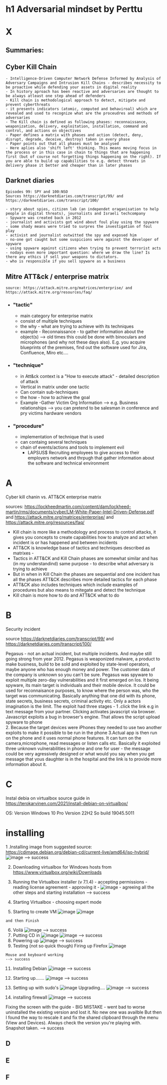 # h1 Adversarial mindset by Perttu

# X

##  Summaries:
  
  ## Cyber Kill Chain
    
    
    - Intelligence-Driven Computer Network Defense Informed by Analysis of Adversary Campaigns and Intrusion Kill Chains - describes necessity to be proactive while defending your assets in digital reality
    - In history aproach has been reactive and adversaries are thought to be always atleast one step ahead of defenders
    - Kill chain is methodological approach to detect, mitigate and prevent cyberthreats
    - it presents indicators (atomic, computed and behaviroal) which are revealed and used to recognize what are the proceudres and methods of adversaries
    - The Kill chain is defined as following phases: reconnaissance, weaponization, delivery, exploitation, installation, command and control, and actions on objectives
    - Paper defines a matrix with phases and action (detect, deny, disrupt, degrade, deceive, destroy) taken in every phase
    - Paper points out that all phases must be analysed
    - Here aplies also 'shift left' thinking. This means moving focus in the process or in this case in chain to things that are happening first (but of course not forgetting things happening on the right). If you are able to build up capabilities to e.g. detect threats in delivery phase it better and cheaper than in later phases
  ## Darknet diaries
    Episodes 99: SPY and 100:NSO
    Sources https://darknetdiaries.com/transcript/99/ and https://darknetdiaries.com/transcript/100/
    
    - story about spies, citizen lab (an independet oraganisation to help people in digital threats), journalists and Israeli techcompany
    - Spyware was created back in 2012
    - journalist and activists got wind about foul play using the spyware
    - some shady means were tried to surpres the investigation of foul play
    - activist and journalist outwitted the spy and exposed him
    - no-one got caught but some suspicions were against the developer of spyware
    - using spyware against citizens when trying to prevent terrorist acts - nodays even more important question: where we draw the line? Is there any ethics if sell your weapons to dictators.
    - who is responsible if you sell spyware as a business
  ## Mitre ATT&ck / enterprise matrix 
    source: https://attack.mitre.org/matrices/enterprise/ and https://attack.mitre.org/resources/faq/
  - ### "tactic"
    - main category for enterprise matrix
    - consist of multiple techniques
    - the why - what are trying to achieve with its techniques
    - example - Reconnaissance - to gather information about the object(s)
      --> old times this could be done with binoculars and microphones (and why not these days also). E.g. you acquire blueprints of the premises, find out the software used for Jira, Confluence, Miro etc....
  - ### "technique"
    - in Att&ck context is a "How to execute attack" - detailed description of attack
    - Vertical in matrix under one tactic
    - Can contain sub-techniques
    - the how - how to achieve the goal
    - Example -Gather Victim Org Information --> e.g. Business relationships
        --> you can pretend to be salesman in conference and pry victims hardware vendors    
  - ### "procedure"
    - implementation of technique that is used
    - can containg several techniques
    - chain of events/actions and tools to implement evil
      - LAPSUS$ Recruiting employees to give access to their employers network and thrpugh that gather information about the software and technical environment 
    
# A
Cyber kill chanin vs. ATT&CK enterprise matrix

sources: https://lockheedmartin.com/content/dam/lockheed-martin/rms/documents/cyber/LM-White-Paper-Intel-Driven-Defense.pdf and https://attack.mitre.org/matrices/enterprise/ and https://attack.mitre.org/resources/faq/

- Kill chain is more like a methodology and process to control attacks, it gives you concepts to create capabilities how to analyze and act when incident is or has happened and between incidents
- ATT&CK is knowledge base of tactics and techniques described as matrixes -
- Tactics in ATT&CK and Kill Chain phases are somewhat similar and has (in my understandind) same purpose - to describe what adversary is trying to achieve
- But in when in Kill Chain the phases are sequential and one incident has all the phases ATT&CK describes more detailed tactics for each phase
- ATT&CK also includes techniques which include examples of procedures but also means to mitegate and detect the technique
- Kill chain is more how to do and ATT&CK what to do

# B
Security incident

source https://darknetdiaries.com/transcript/99/ and https://darknetdiaries.com/transcript/100/

Pegasus - not an actual incident, but multiple incidents. And maybe still going strong from year 2012. Pegasus is weaponized malware, a product to make business, build to be sold and exploited by state-level operators, maybe anyone who has enough money and power. The customer data of the company is unknown so you can't be sure. Pegasus was spyware to exploit multiple zero-day vulnerabilities and it first emerged on Ios. It being spyware, its main target is individuals and their mobile device. It could be used for reconnaisance purposes, to know where the person was, who the target was communicating. Basically anything that one did with its phone, state secrets, business secrets, criminal activity etc. Only a actors imagination is the limit. 
The exploit had three stages - 
   1 .click the link e.g in text message from your partner. Clicking activates javascript via browser. Javascript exploits a bug in browser's engine. That allows the script upload spyware to phone  
   2. Because the target devices were iPhones they needed to use two another exploits to make it possible to be run in the phone
   3.Actual app is then run on the phone and it uses normal phone features. It can turn on the camera,microphone, read messages or listen calls etc.
   Basically it exploited three unknown vulnerabilities in phone and one for user - the message could be very agressively designed or what would you say when you get message that yous daughter is in the hospital and the link is to provide more information about it.

# C
Instal debia on virtualbox 
source guide in https://terokarvinen.com/2021/install-debian-on-virtualbox/

OS:
Version	Windows 10 Pro
Version	22H2
So build 19045.5011

# installing
  1 .Installing image from suggested source: https://cdimage.debian.org/debian-cd/current-live/amd64/iso-hybrid/
    ![image](https://github.com/user-attachments/assets/d9d927d5-d09b-46fd-8d19-03604eaaa2ee) --> success
  
  2. Downloading virtualbox for Windows hosts from https://www.virtualbox.org/wiki/Downloads
  
  3. Running the Virtualbox installer (v 7.1.4) - accepting permissions - reading license agreement - approving it - 
    ![image](https://github.com/user-attachments/assets/847cc586-9c78-4493-8ec5-959a5f2e737d) - agreeing all the other
    steps and starting installation --> success
  
  4. Starting Virtualbox - choosing expert mode 
  
  5. Starting to create VM 
    ![image](https://github.com/user-attachments/assets/34a8c1b2-de0a-43eb-83d6-b7b781da1294) 
    ![image](https://github.com/user-attachments/assets/85081707-5d0f-49d7-b4aa-7dd051bd6f56)
  
    and then Finish
  
  6. Voilá
    ![image](https://github.com/user-attachments/assets/6e1bfd75-b745-429c-8af7-f4f335a0cd08)
  --> success
  7. Putting CD in 
    ![image](https://github.com/user-attachments/assets/cae8d31d-bf95-4e78-ae2c-c265faf2e076)
    ![image](https://github.com/user-attachments/assets/8865ac77-92c1-4018-ab6c-ade3e88c366b)
  --> success
  8. Powering up
    ![image](https://github.com/user-attachments/assets/9215a249-89cd-4bfe-a160-01da00ade3a4)
  --> success
  9. Testing (not so quick though)
    Firing up Firefox
    ![image](https://github.com/user-attachments/assets/8b3a0759-5379-49e8-a42d-15e969df96c0)

    Mouse and keyboard working
    --> success
  11. Installing Debian
    ![image](https://github.com/user-attachments/assets/d402cea0-5275-49eb-addb-965735de227b)
    --> success
  12. Starting up.......
    ![image](https://github.com/user-attachments/assets/cc0ca68b-acba-4e6f-9688-a000342ba728)
    --> success
  13. Setting up with sudo's
    ![image](https://github.com/user-attachments/assets/f78deb0d-74bc-4af9-8018-9dfcd4c5da47)
          Upgrading....
    ![image](https://github.com/user-attachments/assets/87b51bbc-4485-43ab-8aba-c11e315ee421)
      --> success

  14. installing firewall
    ![image](https://github.com/user-attachments/assets/e48bf5ae-aa44-453e-bcb5-f8d91ac8c617)
    --> success

Fixing the screen with the guide - BIG MISTAKE - went bad to worse uninstalled the existing version and lost it. No new one was availble
But then I found the way to rescale it and fix the shared clipboard through the menu (View and Devices). Always check the version you're playing with.
Snapshot taken.
--> success

## D


## E


## F
